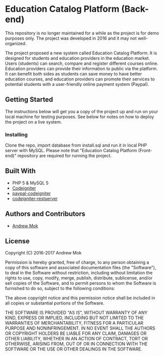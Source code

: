 Education Catalog Platform (Back-end)
======

This repository is no longer maintained for a while as the project is for demo purposes only. The project was developed in 2016 and it may not well-organized.

The project proposed a new system called Education Catalog Platform. It is designed for students and education providers in the education market. Users (students) can search, compare and register different courses online. Education providers can provide their information to public via the platform. It can benefit both sides as students can save money to have better education courses, and education providers can promote their services to potential students with a user-friendly online payment system (Paypal).

## Getting Started

The instructions below will get you a copy of the project up and run on your local machine for testing purposes. See below for notes on how to deploy the project on a live system.

### Installing

Clone the repo, import database from install.sql and run it in local PHP server with MySQL.
Please note that "Education Catalog Platform (Front-end)" repository are required for running the project.

## Built With

- PHP 5 & MySQL 5
- [Codeigniter](https://www.codeigniter.com/)
- [paypal-codeigniter](https://github.com/angelleye/paypal-codeigniter)
- [codeigniter-restserver](https://github.com/chriskacerguis/codeigniter-restserver)

## Authors and Contributors

- [Andrew Mok](https://andrewmmc.com)

## License

Copyright (C) 2016-2017 Andrew Mok

Permission is hereby granted, free of charge, to any person obtaining a copy of this software and associated documentation files (the "Software"), to deal in the Software without restriction, including without limitation the rights to use, copy, modify, merge, publish, distribute, sublicense, and/or sell copies of the Software, and to permit persons to whom the Software is furnished to do so, subject to the following conditions:

The above copyright notice and this permission notice shall be included in all copies or substantial portions of the Software.

THE SOFTWARE IS PROVIDED "AS IS", WITHOUT WARRANTY OF ANY KIND, EXPRESS OR IMPLIED, INCLUDING BUT NOT LIMITED TO THE WARRANTIES OF MERCHANTABILITY, FITNESS FOR A PARTICULAR PURPOSE AND NONINFRINGEMENT. IN NO EVENT SHALL THE AUTHORS OR COPYRIGHT HOLDERS BE LIABLE FOR ANY CLAIM, DAMAGES OR OTHER LIABILITY, WHETHER IN AN ACTION OF CONTRACT, TORT OR OTHERWISE, ARISING FROM, OUT OF OR IN CONNECTION WITH THE SOFTWARE OR THE USE OR OTHER DEALINGS IN THE SOFTWARE.

